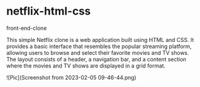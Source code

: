 # netflix-html-css
front-end-clone

This simple Netflix clone is a web application built using HTML and CSS. It provides a basic interface that resembles the popular streaming platform, allowing users to browse and select their favorite movies and TV shows. The layout consists of a header, a navigation bar, and a content section where the movies and TV shows are displayed in a grid format. 

![Pic](Screenshot from 2023-02-05 09-46-44.png)
